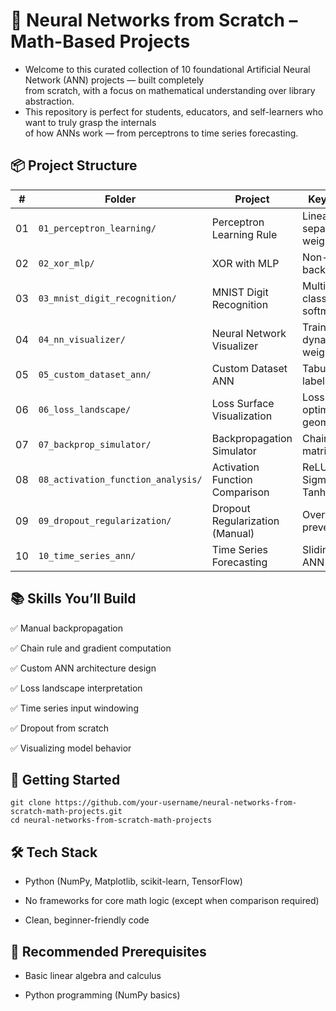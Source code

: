 # 🧠 Neural Networks from Scratch – Math-Based Projects

- Welcome to this curated collection of 10 foundational Artificial Neural Network (ANN) projects — built completely <br>
from scratch, with a focus on mathematical understanding over library abstraction.
- This repository is perfect for students, educators, and self-learners who want to truly grasp the internals <br>
of how ANNs work — from perceptrons to time series forecasting.

## 📦 Project Structure

| #  | Folder                             | Project                         | Key Concepts                         |
| -- | ---------------------------------- | ------------------------------- | ------------------------------------ |
| 01 | `01_perceptron_learning/`          | Perceptron Learning Rule        | Linear separability, weight updates  |
| 02 | `02_xor_mlp/`                      | XOR with MLP                    | Non-linearity, backpropagation       |
| 03 | `03_mnist_digit_recognition/`      | MNIST Digit Recognition         | Multi-class classification, softmax  |
| 04 | `04_nn_visualizer/`                | Neural Network Visualizer       | Training dynamics, weight evolution  |
| 05 | `05_custom_dataset_ann/`           | Custom Dataset ANN              | Tabular data, label encoding         |
| 06 | `06_loss_landscape/`               | Loss Surface Visualization      | Loss contours, optimization geometry |
| 07 | `07_backprop_simulator/`           | Backpropagation Simulator       | Chain rule, matrix calculus          |
| 08 | `08_activation_function_analysis/` | Activation Function Comparison  | ReLU vs. Sigmoid vs. Tanh            |
| 09 | `09_dropout_regularization/`       | Dropout Regularization (Manual) | Overfitting prevention               |
| 10 | `10_time_series_ann/`              | Time Series Forecasting         | Sliding window, ANN regression       |

## 📚 Skills You’ll Build

✅ Manual backpropagation

✅ Chain rule and gradient computation

✅ Custom ANN architecture design

✅ Loss landscape interpretation

✅ Time series input windowing

✅ Dropout from scratch

✅ Visualizing model behavior

## 🚀 Getting Started
```
git clone https://github.com/your-username/neural-networks-from-scratch-math-projects.git
cd neural-networks-from-scratch-math-projects
```

## 🛠 Tech Stack

- Python (NumPy, Matplotlib, scikit-learn, TensorFlow)

- No frameworks for core math logic (except when comparison required)

- Clean, beginner-friendly code

## 📌 Recommended Prerequisites

- Basic linear algebra and calculus

- Python programming (NumPy basics)
